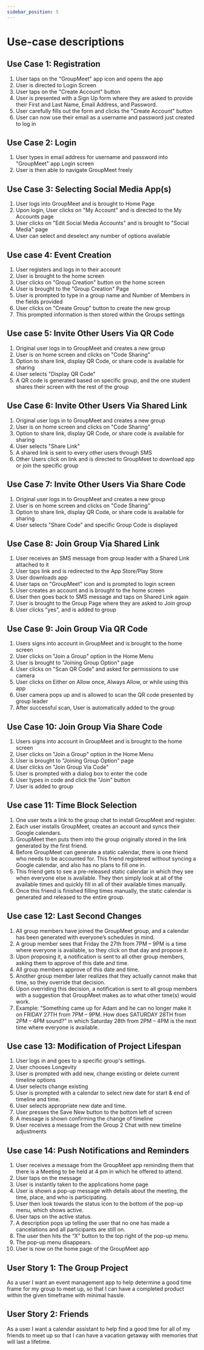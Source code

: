 ```yaml
---
sidebar_position: 5
---
```


# Use-case descriptions

## Use Case 1: Registration
1. User taps on the "GroupMeet" app icon and opens the app
2. User is directed to Login Screen
3. User taps on the "Create Account" button
4. User is presented with a Sign Up form where they are asked to provide their First and Last Name, Email Address, and Password.
5. User carefully fills out the form and clicks the "Create Account" button
6. User can now use their email as a username and password just created to log in

## Use Case 2: Login
1. User types in email address for username and password into "GroupMeet" app Login screen
2. User is then able to navigate GroupMeet freely

## Use Case 3: Selecting Social Media App(s)
1. User logs into GroupMeet and is brought to Home Page
2. Upon login, User clicks on "My Account" and is directed to the My Accounts page
3. User clicks on "Edit Social Media Accounts" and is brought to "Social Media" page
4. User can select and deselect any number of options available

## Use case 4: Event Creation
1. User registers and logs in to their account
2. User is brought to the home screen
3. User clicks on "Group Creation" button on the home screen
4. User is brought to the "Group Creation" Page
5. User is prompted to type in a group name and Number of Members in the fields provided
6. User clicks on "Create Group" button to create the new group
7. This prompted information is then stored within the Groups settings

## Use case 5: Invite Other Users Via QR Code
1. Original user logs in to GroupMeet and creates a new group
2. User is on home screen and clicks on "Code Sharing"
3. Option to share link, display QR Code, or share code is available for sharing
4. User selects "Display QR Code"
5. A QR code is generated based on specific group, and the one student shares their screen with the rest of the group

## Use Case 6: Invite Other Users Via Shared Link
1. Original user logs in to GroupMeet and creates a new group
2. User is on home screen and clicks on "Code Sharing"
3. Option to share link, display QR Code, or share code is available for sharing
4. User selects "Share Link"
5. A shared link is sent to every other users through SMS
6. Other Users click on link and is directed to GroupMeet to download app or join the specific group

## Use Case 7: Invite Other Users Via Share Code
1. Original user logs in to GroupMeet and creates a new group
2. User is on home screen and clicks on "Code Sharing"
3. Option to share link, display QR Code, or share code is available for sharing
4. User selects "Share Code" and specific Group Code is displayed

## Use Case 8: Join Group Via Shared Link
1. User receives an SMS message from group leader with a Shared Link attached to it
2. User taps link and is redirected to the App Store/Play Store
3. User downloads app
4. User taps on "GroupMeet" icon and is prompted to login screen
5. User creates an account and is brought to the home screen
6. User then goes back to SMS message and taps on Shared Link again
7. User is brought to the Group Page where they are asked to Join group
8. User clicks "yes", and is added to group

## Use Case 9: Join Group Via QR Code
1. Users signs into account in GroupMeet and is brought to the home screen
2. User clicks on "Join a Group" option in the Home Menu
3. User is brought to "Joining Group Option" page
4. User clicks on "Scan QR Code" and asked for permissions to use camera
5. User clicks on Either on Allow once, Always Allow, or while using this app
6. User camera pops up and is allowed to scan the QR code presented by group leader
7. After successful scan, User is automatically added to the group

## Use Case 10: Join Group Via Share Code
1. Users signs into account in GroupMeet and is brought to the home screen
2. User clicks on "Join a Group" option in the Home Menu
3. User is brought to "Joining Group Option" page
4. User clicks on "Join Group Via Code"
5. User is prompted with a dialog box to enter the code
6. User types in code and click the "Join" button
7. User is added to group

## Use case 11: Time Block Selection
1. One user texts a link to the group chat to install GroupMeet and register.
2. Each user installs GroupMeet, creates an account and syncs their Google calendars.
3. GroupMeet then puts them into the group originally stored in the link generated by the first friend.
4. Before GroupMeet can generate a static calendar, there is one friend who needs to be accounted for. This friend registered without syncing a Google calendar, and also has no plans to fill one in.
5. This friend gets to see a pre-released static calendar in which they see when everyone else is available. They then simply look at all of the available times and quickly fill in all of their available times manually.
6. Once this friend is finished filling times manually, the static calendar is generated and released to the entire group.

## Use case 12: Last Second Changes
1. All group members have joined the GroupMeet group, and a calendar has been generated with everyone’s schedules in mind.
2. A group member sees that Friday the 27th from 7PM – 9PM is a time where everyone is available, so they click on that day and propose it.
3. Upon proposing it, a notification is sent to all other group members, asking them to approve of this date and time.
4. All group members approve of this date and time.
5. Another group member later realizes that they actually cannot make that time, so they override that decision.
6. Upon overriding this decision, a notification is sent to all group members with a suggestion that GroupMeet makes as to what other time(s) would work.
7. Example: “Something came up for Adam and he can no longer make it on FRIDAY 27TH from 7PM – 9PM. How does SATURDAY 28TH from 2PM – 4PM sound?” in which Saturday 28th from 2PM – 4PM is the next time where everyone is available.

## Use case 13: Modification of Project Lifespan
1. User logs in and goes to a specific group's settings.
2. User chooses Longevity
3. User is prompted with add new, change existing or delete current timeline options
4. User selects change existing
5. User is prompted with a calendar to select new date for start & end of timeline and time.
6. User selects appropriate new date and time.
7. User presses the Save New button to the bottom left of screen
8. A message is shown confirming the change of timeline
9. User receives a message from the Group 2 Chat with new timeline adjustments

## Use case 14: Push Notifications and Reminders
1. User receives a message from the GroupMeet app reminding them that there is a Meeting to be held at 4 pm in which he offered to attend.
2. User taps on the message
3. User is instantly taken to the applications home page
4. User is shown a pop-up message with details about the meeting, the time, place, and who is participating.
5. User then look towards the status icon to the bottom of the pop-up menu, which shows active.
6. User taps on the active status.
7. A description pops up telling the user that no one has made a cancelations and all participants are still on.
8. The user then hits the “X” button to the top right of the pop-up menu.
9. The pop-up menu disappears.
10. User is now on the home page of the GroupMeet app 

## User Story 1: The Group Project
As a user I want an event management app to help determine a good time frame for my group to meet up, so that I can have a completed product within the given timeframe with minimal hassle.

## User Story 2: Friends
As a user I want a calendar assistant to help find a good time for all of my friends to meet up so that I can have a vacation getaway with memories that will last a lifetime.
